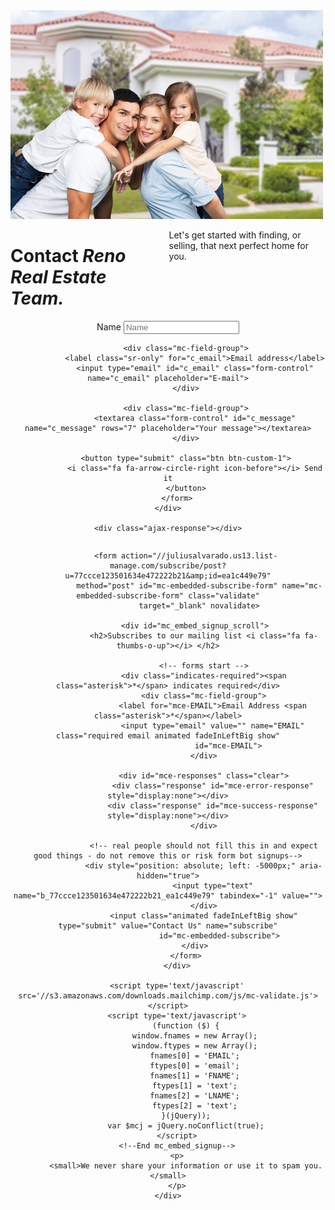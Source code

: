 <link href="//cdn-images.mailchimp.com/embedcode/classic-10_7.css" rel="stylesheet" type="text/css">

<!-- Image Background, very top of the page -->
<div class="image-parallax" style="color:#ffffff;">
    <div class="slide-content light">
        <div class="align-center">
            <div class="top-logo">
                <img src="user/themes/imgs/h7.jpg" alt="logo">
            </div>
        </div>
    </div>
</div>


<div class="row section-head">
    <div class="twelve columns">
        <h1>Contact <i> Reno Real Estate Team.</i></h1>
        <p>Let's get started with finding, or selling, that next perfect home for you.</p>
    </div>
</div>

<!-- ======== Email via PHP script ======== -->
<div class="row" style="text-align: center;">
    <div class="twelve columns">
        <form id="contact-form" role="form">
            <div class="mc-field-group">
                <label class="sr-only" for="c_name">Name</label>
                <input type="text" id="c_name" class="form-control" name="c_name" placeholder="Name">
            </div>

            <div class="mc-field-group">
                <label class="sr-only" for="c_email">Email address</label>
                <input type="email" id="c_email" class="form-control" name="c_email" placeholder="E-mail">
            </div>

            <div class="mc-field-group">
                <textarea class="form-control" id="c_message" name="c_message" rows="7" placeholder="Your message"></textarea>
            </div>

            <button type="submit" class="btn btn-custom-1">
                <i class="fa fa-arrow-circle-right icon-before"></i> Send it
            </button>
        </form>
    </div>

    <div class="ajax-response"></div>
</div>
<!-- This script will invoke the PHP email script -->
<script type="text/javascript">
    (function ($) {
        $("#contact-form").submit(function(e) {

            e.preventDefault();

            var c_name = $("#c_name").val();
            var c_email = $("#c_email").val();
            var c_message = $("#c_message ").val();
            var responseMessage = $('.ajax-response');

            if (( c_name== "" || c_email == "" || c_message == "") || (!isValidEmailAddress(c_email) )) {
                responseMessage.fadeIn(500);
                responseMessage.html('<i class="fa fa-warning"></i> Check all fields.');
            }

            else {
                $.ajax({
                    type: "POST",
                    url: "../contactForm.php",
                    dataType: 'json',
                    data: {
                        c_email: c_email,
                        c_name: c_name,
                        c_message: c_message
                    },
                    beforeSend: function(result) {
                        $('#contact-form button').empty();
                        $('#contact-form button').append('<i class="fa fa-cog fa-spin"></i> Wait...');
                    },
                    success: function(result) {
                        if(result.sendstatus == 1) {
                            responseMessage.html(result.message);
                            responseMessage.fadeIn(500);
                            $('#contact-form').fadeOut(500);
                        } else {
                            $('#contact-form button').empty();
                            $('#contact-form button').append('<i class="fa fa-retweet"></i> Try again.');
                            responseMessage.html(result.message);
                            responseMessage.fadeIn(1000);
                        }
                    }
                });
            }

            return false;

        });
    })(jQuery);
</script>



<!-- ======== MailChimp Signup Form ======== -->
<div class="row">
    <div class="twelve columns">
        <div id="mc_embed_signup">

            <form action="//juliusalvarado.us13.list-manage.com/subscribe/post?u=77ccce123501634e472222b21&amp;id=ea1c449e79"
                  method="post" id="mc-embedded-subscribe-form" name="mc-embedded-subscribe-form" class="validate"
                  target="_blank" novalidate>

                <div id="mc_embed_signup_scroll">
                    <h2>Subscribes to our mailing list <i class="fa fa-thumbs-o-up"></i> </h2>

                    <!-- forms start -->
                    <div class="indicates-required"><span class="asterisk">*</span> indicates required</div>
                    <div class="mc-field-group">
                        <label for="mce-EMAIL">Email Address <span class="asterisk">*</span></label>
                        <input type="email" value="" name="EMAIL" class="required email animated fadeInLeftBig show"
                               id="mce-EMAIL">
                    </div>

                    <div id="mce-responses" class="clear">
                        <div class="response" id="mce-error-response" style="display:none"></div>
                        <div class="response" id="mce-success-response" style="display:none"></div>
                    </div>

                    <!-- real people should not fill this in and expect good things - do not remove this or risk form bot signups-->
                    <div style="position: absolute; left: -5000px;" aria-hidden="true">
                        <input type="text" name="b_77ccce123501634e472222b21_ea1c449e79" tabindex="-1" value="">
                    </div>
                    <input class="animated fadeInLeftBig show" type="submit" value="Contact Us" name="subscribe"
                           id="mc-embedded-subscribe">
                </div>
            </form>
        </div>

        <script type='text/javascript' src='//s3.amazonaws.com/downloads.mailchimp.com/js/mc-validate.js'></script>
        <script type='text/javascript'>
            (function ($) {
                window.fnames = new Array();
                window.ftypes = new Array();
                fnames[0] = 'EMAIL';
                ftypes[0] = 'email';
                fnames[1] = 'FNAME';
                ftypes[1] = 'text';
                fnames[2] = 'LNAME';
                ftypes[2] = 'text';
            }(jQuery));
            var $mcj = jQuery.noConflict(true);
        </script>
        <!--End mc_embed_signup-->
        <p>
            <small>We never share your information or use it to spam you.</small>
        </p>
    </div>

</div>